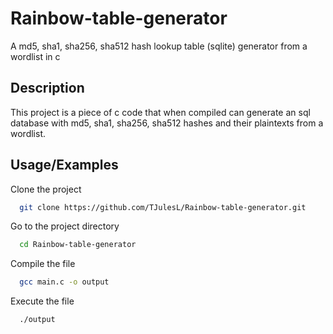 # Rainbow-table-generator
A md5, sha1, sha256, sha512 hash lookup table (sqlite) generator from a wordlist in c


## Description

This project is a piece of c code that when compiled can generate an sql database with md5, sha1, sha256, sha512 hashes and their plaintexts from a wordlist.


## Usage/Examples
Clone the project

```bash
  git clone https://github.com/TJulesL/Rainbow-table-generator.git
```

Go to the project directory

```bash
  cd Rainbow-table-generator
```

Compile the file 

```bash
  gcc main.c -o output
```

Execute the file
```bash
  ./output
```
